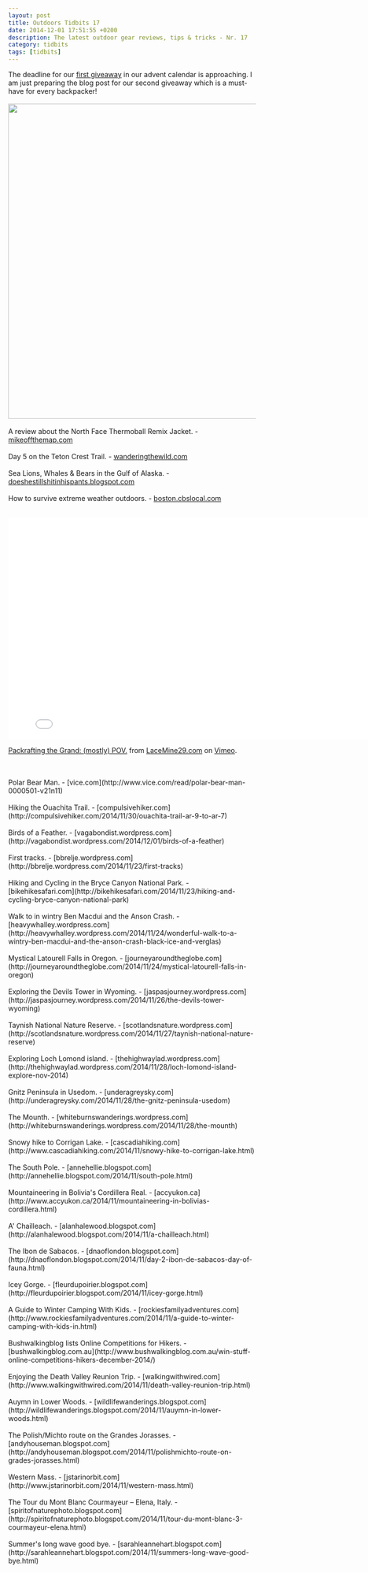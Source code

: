```yaml
---
layout: post
title: Outdoors Tidbits 17
date: 2014-12-01 17:51:55 +0200
description: The latest outdoor gear reviews, tips & tricks - Nr. 17
category: tidbits
tags: [tidbits]
---
```

The deadline for our [first giveaway](http://hikeventures.com/advent-calendar-giveaway-1/) in our advent calendar is approaching. I am just preparing the blog post for our second giveaway which is a must-have for every backpacker!<br><br>
<a href="https://www.flickr.com/photos/90204224@N07/15351292307"><img src="https://farm4.staticflickr.com/3929/15351292307_5849419a61_o.jpg" width="640" height="640"></a><!--more-->
<br><br>
A review about the North Face Thermoball Remix Jacket. - [mikeoffthemap.com](http://mikeoffthemap.com/2014/11/26/the-north-face-thermoball-remix-jacket-review)
<br><br>
Day 5 on the Teton Crest Trail. - [wanderingthewild.com](http://wanderingthewild.com/2014/11/29/teton-crest-trail-day-5)
<br><br>
Sea Lions, Whales & Bears in the Gulf of Alaska. - [doeshestillshitinhispants.blogspot.com](http://doeshestillshitinhispants.blogspot.com/2014/11/september-3-2014-deep-sea-fishing-sea.html)
<br><br>
How to survive extreme weather outdoors. - [boston.cbslocal.com](http://boston.cbslocal.com/2014/11/29/eye-on-weather-surviving-extreme-weather-outdoors/)
<br><br>
<iframe src="//player.vimeo.com/video/112891615" width="800" height="450" frameborder="0" webkitallowfullscreen mozallowfullscreen allowfullscreen></iframe> <p><a href="http://vimeo.com/112891615">Packrafting the Grand: (mostly) POV.</a> from <a href="http://vimeo.com/user191910">LaceMine29.com</a> on <a href="https://vimeo.com">Vimeo</a>.</p><br><br>
Polar Bear Man. - [vice.com](http://www.vice.com/read/polar-bear-man-0000501-v21n11)
<br><br>
Hiking the Ouachita Trail. - [compulsivehiker.com](http://compulsivehiker.com/2014/11/30/ouachita-trail-ar-9-to-ar-7)
<br><br>
Birds of a Feather. - [vagabondist.wordpress.com](http://vagabondist.wordpress.com/2014/12/01/birds-of-a-feather)
<br><br>
First tracks. - [bbrelje.wordpress.com](http://bbrelje.wordpress.com/2014/11/23/first-tracks)
<br><br>
Hiking and Cycling in the Bryce Canyon National Park. - [bikehikesafari.com](http://bikehikesafari.com/2014/11/23/hiking-and-cycling-bryce-canyon-national-park)
<br><br>
Walk to in wintry Ben Macdui and the Anson Crash. - [heavywhalley.wordpress.com](http://heavywhalley.wordpress.com/2014/11/24/wonderful-walk-to-a-wintry-ben-macdui-and-the-anson-crash-black-ice-and-verglas)
<br><br>
Mystical Latourell Falls in Oregon. - [journeyaroundtheglobe.com](http://journeyaroundtheglobe.com/2014/11/24/mystical-latourell-falls-in-oregon) 
<br><br>
Exploring the Devils Tower in Wyoming. - [jaspasjourney.wordpress.com](http://jaspasjourney.wordpress.com/2014/11/26/the-devils-tower-wyoming)
<br><br>
Taynish National Nature Reserve. - [scotlandsnature.wordpress.com](http://scotlandsnature.wordpress.com/2014/11/27/taynish-national-nature-reserve)
<br><br>
Exploring Loch Lomond island. - [thehighwaylad.wordpress.com](http://thehighwaylad.wordpress.com/2014/11/28/loch-lomond-island-explore-nov-2014)
<br><br>
Gnitz Peninsula in Usedom. - [underagreysky.com](http://underagreysky.com/2014/11/28/the-gnitz-peninsula-usedom) 
<br><br>
The Mounth. - [whiteburnswanderings.wordpress.com](http://whiteburnswanderings.wordpress.com/2014/11/28/the-mounth)
<br><br>
Snowy hike to Corrigan Lake. - [cascadiahiking.com](http://www.cascadiahiking.com/2014/11/snowy-hike-to-corrigan-lake.html)
<br><br>
The South Pole. - [annehellie.blogspot.com](http://annehellie.blogspot.com/2014/11/south-pole.html)
<br><br>
Mountaineering in Bolivia's Cordillera Real. - [accyukon.ca](http://www.accyukon.ca/2014/11/mountaineering-in-bolivias-cordillera.html)
<br><br>
A' Chailleach. - [alanhalewood.blogspot.com](http://alanhalewood.blogspot.com/2014/11/a-chailleach.html)
<br><br>
The Ibon de Sabacos. - [dnaoflondon.blogspot.com](http://dnaoflondon.blogspot.com/2014/11/day-2-ibon-de-sabacos-day-of-fauna.html)
<br><br>
Icey Gorge. - [fleurdupoirier.blogspot.com](http://fleurdupoirier.blogspot.com/2014/11/icey-gorge.html)
<br><br>
A Guide to Winter Camping With Kids. - [rockiesfamilyadventures.com](http://www.rockiesfamilyadventures.com/2014/11/a-guide-to-winter-camping-with-kids-in.html)
<br><br>
Bushwalkingblog lists Online Competitions for Hikers. - [bushwalkingblog.com.au](http://www.bushwalkingblog.com.au/win-stuff-online-competitions-hikers-december-2014/)
<br><br>
Enjoying the Death Valley Reunion Trip. - [walkingwithwired.com](http://www.walkingwithwired.com/2014/11/death-valley-reunion-trip.html)
<br><br>
Auymn in Lower Woods. - [wildlifewanderings.blogspot.com](http://wildlifewanderings.blogspot.com/2014/11/auymn-in-lower-woods.html)
<br><br>
The Polish/Michto route on the Grandes Jorasses. - [andyhouseman.blogspot.com](http://andyhouseman.blogspot.com/2014/11/polishmichto-route-on-grades-jorasses.html)
<br><br>
Western Mass. - [jstarinorbit.com](http://www.jstarinorbit.com/2014/11/western-mass.html)
<br><br>
The Tour du Mont Blanc Courmayeur – Elena, Italy. - [spiritofnaturephoto.blogspot.com](http://spiritofnaturephoto.blogspot.com/2014/11/tour-du-mont-blanc-3-courmayeur-elena.html)
<br><br>
Summer's long wave good bye. - [sarahleannehart.blogspot.com](http://sarahleannehart.blogspot.com/2014/11/summers-long-wave-good-bye.html)
